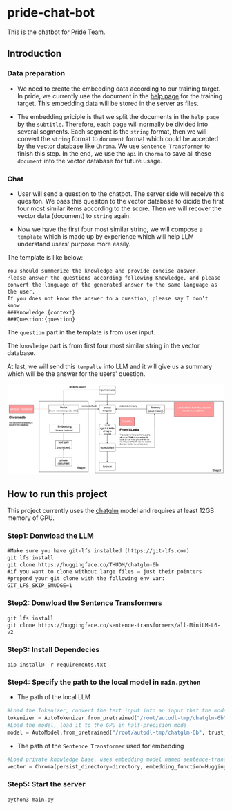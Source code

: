 # pride-chat-bot
This is the chatbot for Pride Team.
## Introduction
### Data preparation
- We need to create the embedding data according to our training target. In pride, we currently use the document in the [help page](https://www.ebi.ac.uk/pride/markdownpage/documentationpage)  for the training target. This embedding data will be stored in the server as files.

- The embedding priciple is that we split the documents in the `help page` by the `subtitle`. Therefore, each page will normally be divided into several segments. Each segment is the `string` format, then we will convert the `string` format to `document` format which could be accepted by the vector database like `Chroma`. We use `Sentence Transformer` to finish this step. In the end, we use the `api` in `Chorma` to save all these `document` into the vector database for future usage.

### Chat

- User will send a question to the chatbot. The server side will receive this quesiton. We pass this quesiton to the vector database to dicide the first four most similar items according to the score. Then we will recover the vector data (document) to `string` again.

- Now we have the first four most similar string, we will compose a `template` which is made up by experience which will help LLM understand users' purpose more easily.

The template is like below: 

```
You should summerize the knowledge and provide concise answer.
Please answer the questions according following Knowledge, and please convert the language of the generated answer to the same language as the user.
If you does not know the answer to a question, please say I don’t know.
###Knowledge:{context}
###Question:{question}
```

The `question` part in the template is from user input. 

The `knowledge` part is from first four most similar string in the vector database. 

At last, we will send this `tempalte` into LLM and it will give us a summary which will be the answer for the users' question.

![Flow Chart](https://github.com/PRIDE-Archive/pride-chatbot/blob/main/flowchart.jpeg) 

## How to run this project
This project currently uses the [chatglm](https://github.com/THUDM/ChatGLM-6B) model and requires at least 12GB memory of GPU.
### Step1: Donwload the LLM
    #Make sure you have git-lfs installed (https://git-lfs.com)
    git lfs install
    git clone https://huggingface.co/THUDM/chatglm-6b
    #if you want to clone without large files – just their pointers
    #prepend your git clone with the following env var:
    GIT_LFS_SKIP_SMUDGE=1
### Step2: Donwload the Sentence Transformers
    git lfs install
    git clone https://huggingface.co/sentence-transformers/all-MiniLM-L6-v2
### Step3: Install Dependecies
    pip install@ -r requirements.txt
### Step4: Specify the path to the local model in `main.python`
- The path of the local LLM
```python
#Load the Tokenizer, convert the text input into an input that the model can accept
tokenizer = AutoTokenizer.from_pretrained("/root/autodl-tmp/chatglm-6b", trust_remote_code=True)
#Load the model, load it to the GPU in half-precision mode
model = AutoModel.from_pretrained("/root/autodl-tmp/chatglm-6b", trust_remote_code=True).half().cuda()  
```
- The path of the `Sentence Transformer` used for embedding
```python
#Load private knowledge base, uses embedding model named sentence-transformers
vector = Chroma(persist_directory=directory, embedding_function=HuggingFaceEmbeddings(model_name="all-MiniLM-L6-v2"))
 ```
### Step5: Start the server
```
python3 main.py
```